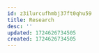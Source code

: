 ```yaml
---
id: z3ilurcufhmbj37ft0qhu59
title: Research
desc: ''
updated: 1724626734505
created: 1724626734505
---
```

